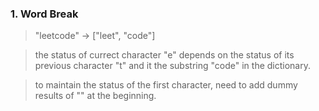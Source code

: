 ### 1. Word Break

> "leetcode" -> ["leet", "code"]

> the status of currect character "e" depends on the status of its previous character "t" and it the substring "code" in the dictionary.

> to maintain the status of the first character, need to add dummy results of "" at the beginning.
